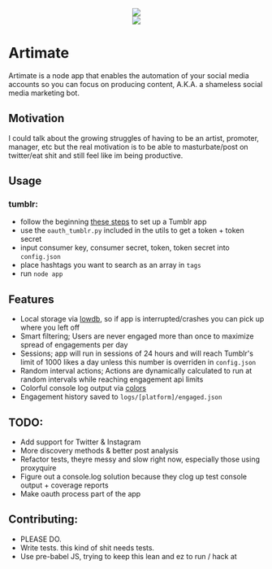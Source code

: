 
<p align="center">
  <!-- lol -->
  <img src="https://raw.githubusercontent.com/artnotfound/artimate/master/coverage.png" />
  <br />
  <img src="https://raw.githubusercontent.com/artnotfound/artimate/master/artimate.png" />
</p>


# Artimate

Artimate is a node app that enables the automation of your social media accounts so you can focus on producing content,
A.K.A. a shameless social media marketing bot. 

## Motivation

I could talk about the growing struggles of having to be an artist, promoter, manager, etc but the real motivation is to be able to masturbate/post on twitter/eat shit
and still feel like im being productive. 

## Usage

### tumblr:
  * follow the beginning [these steps](http://www.nextscripts.com/setup-installation-tumblr-social-networks-auto-poster-wordpress/) to set up a Tumblr app
  * use the `oauth_tumblr.py` included in the utils to get a token + token secret
  * input consumer key, consumer secret, token, token secret into `config.json`
  * place hashtags you want to search as an array in `tags`
  * run `node app`

## Features
  * Local storage via [lowdb](https://github.com/typicode/lowdb), so if app is interrupted/crashes you can pick up where you left off
  * Smart filtering; Users are never engaged more than once to maximize spread of engagements per day
  * Sessions; app will run in sessions of 24 hours and will reach Tumblr's limit of 1000 likes a day unless this number is overriden in `config.json`
  * Random interval actions; Actions are dynamically calculated to run at random intervals while reaching engagement api limits
  * Colorful console log output via [colors](https://www.npmjs.com/package/colors)
  * Engagement history saved to `logs/[platform]/engaged.json`

## TODO:
  * Add support for Twitter & Instagram
  * More discovery methods & better post analysis
  * Refactor tests, theyre messy and slow right now, especially those using proxyquire
  * Figure out a console.log solution because they clog up test console output + coverage reports
  * Make oauth process part of the app

## Contributing:
  * PLEASE DO. 
  * Write tests. this kind of shit needs tests.
  * Use pre-babel JS, trying to keep this lean and ez to run / hack at

